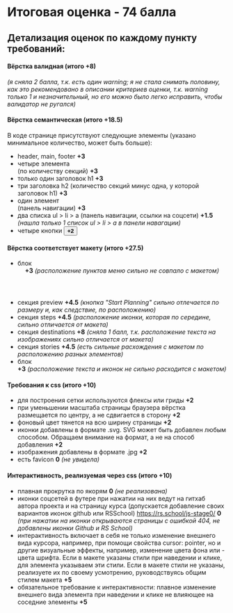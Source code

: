 # Итоговая оценка -  74 балла


## Детализация оценок по каждому пункту требований:

#### Вёрстка валидная (итого +8)

*(я сняла 2 балла, т.к. есть один warning; я не стала снимать половину, как это рекомендовано в описании критериев оценки, т.к. warning только 1 и незначительный, но его можно было легко исправить, чтобы валидатор не ругался)*

#### Вёрстка семантическая (итого +18.5)

В коде странице присутствуют следующие элементы (указано минимальное количество, может быть больше):

- header, main, footer  **+3** 
- четыре элемента <section> (по количеству секций) **+3**
- только один заголовок h1 **+3**
- три заголовка h2 (количество секций минус одна, у которой заголовок h1) **+3**
- один элемент <nav> (панель навигации) **+3**
- два списка ul > li > a (панель навигации, ссылки на соцсети) **+1.5** *(нашла только 1 список ul > li > a в панели навагации)*
- четыре кнопки <button> **+2**

#### Вёрстка соответствует макету (итого +27.5)
- блок <header> **+3**  *(расположение пунктов меню сильно не совпало с макетом)*
- секция preview **+4.5** *(кнопка "Start Planning" сильно отлечается по размеру и, как следствие, по расположению)*
- секция steps **+4.5** *(расположение иконки, которая по середине, сильно отличается от макета)*
- секция destinations **+8** *(сняла 1 балл, т.к. расположение текста на изображениях сильно отличается от макета)*
- секция stories **+4.5** *(есть сильные расхождения с макетом по расположению разных элементов)*
- блок <footer> **+3** *(расположение текста и иконок не сильно расходится с макетом)*

#### Требования к css (итого +10)
- для построения сетки используются флексы или гриды **+2**
- при уменьшении масштаба страницы браузера вёрстка размещается по центру, а не сдвигается в сторону **+2**
- фоновый цвет тянется на всю ширину страницы **+2**
- иконки добавлены в формате .svg. SVG может быть добавлен любым способом. Обращаем внимание на формат, а не на способ добавления **+2**
- изображения добавлены в формате .jpg **+2**
- есть favicon **0** *(не увидела)*

#### Интерактивность, реализуемая через css (итого +10)
- плавная прокрутка по якорям **0** *(не реализована)*
- иконки соцсетей в футере при нажатии на них ведут на гитхаб автора проекта и на страницу курса (допускается добавление своих вариантов иконок github или RSSchool) https://rs.school/js-stage0/ **0** *(при нажатии на иконки открываются страницы с ошибкой 404, не добавлены иконки Github и RS School)*
- интерактивность включает в себя не только изменение внешнего вида курсора, например, при помощи свойства cursor: pointer, но и другие визуальные эффекты, например, изменение цвета фона или - цвета шрифта. Если в макете указаны стили при наведении и клике, для элемента указываем эти стили. Если в макете стили не указаны, реализуете их по своему усмотрению, руководствуясь общим стилем макета **+5**
- обязательное требование к интерактивности: плавное изменение внешнего вида элемента при наведении и клике не влияющее на соседние элементы **+5**
